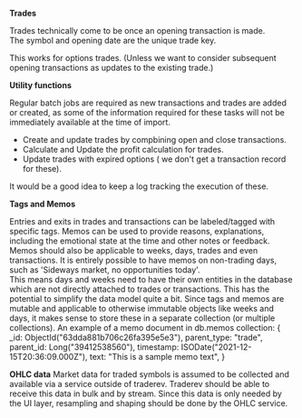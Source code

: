 
**Trades** 

Trades technically come to be once an opening transaction is made.  
The symbol and opening date are the unique trade key. 

This works for options trades.
(Unless we want to consider subsequent opening transactions as updates to the existing trade.)


**Utility functions**

Regular batch jobs are required as new transactions and trades are added or created, as some of the information required for these tasks will not be immediately available at the time of import.

- Create and update trades by compbining open and close transactions.
- Calculate and Update the profit calculation for trades.
- Update trades with expired options ( we don't get a transaction record for these).

It would be a good idea to keep a log tracking the execution of these.

**Tags and Memos**

Entries and exits in trades and transactions can be labeled/tagged with specific tags. Memos can be used to provide reasons, explanations, including the emotional state at the time and other notes or feedback.  
Memos should also be applicable to weeks, days, trades and even transactions.  It is entirely possible to have memos on non-trading days, such as 'Sideways market, no opportunities today'.  
This means days and weeks need to have their own entities in the database which are not directly attached to trades or transactions.  This has the potential to simplify the data model quite a bit.
Since tags and memos are mutable and applicable to otherwise immutable objects like weeks and days, it makes sense to store these in a separate collection (or multiple collections).
An example of a memo document in db.memos collection:
{
    _id:         ObjectId("63dda881b706c26fa395e5e3"),
    parent_type: "trade",
    parent_id:   Long("39412538560"),
    timestamp:   ISODate("2021-12-15T20:36:09.000Z"),
    text:        "This is a sample memo text", 
}

**OHLC data**
Market data for traded symbols is assumed to be collected and available via a service outside of traderev.  Traderev should be able to receive this data in bulk and by stream. Since this data is only needed by the UI layer, resampling and shaping should be done by the OHLC service.



